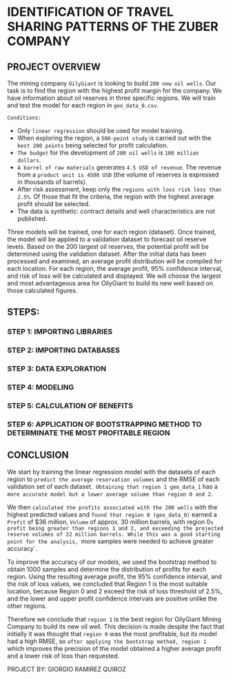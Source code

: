 # IDENTIFICATION OF TRAVEL SHARING PATTERNS OF THE ZUBER COMPANY

## PROJECT OVERVIEW

The mining company `OilyGiant` is looking to build `200 new oil wells`. Our task is to find the region with the highest profit margin for the company. We have information about oil reserves in three specific regions. We will train and test the model for each region in `geo_data_0.csv`.

`Conditions:`
- Only `linear regression` should be used for model training.
- When exploring the region, a `500-point study` is carried out with the `best 200 points` being selected for profit calculation.
- `The budget` for the development of `200 oil wells` is `100 million dollars`.
- `A barrel of raw materials` generates `4.5 USD of revenue`. The revenue from a `product unit is 4500 USD` (the volume of reserves is expressed in thousands of barrels).
- After risk assessment, keep only the `regions with loss risk less than 2.5%`. Of those that fit the criteria, the region with the highest average profit should be selected.
- The data is synthetic: contract details and well characteristics are not published.

Three models will be trained, one for each region (dataset). Once trained, the model will be applied to a validation dataset to forecast oil reserve levels. Based on the 200 largest oil reserves, the potential profit will be determined using the validation dataset. After the initial data has been processed and examined, an average profit distribution will be compiled for each location. For each region, the average profit, 95% confidence interval, and risk of loss will be calculated and displayed. We will choose the largest and most advantageous area for OilyGiant to build its new well based on those calculated figures.


## STEPS:

### STEP 1: IMPORTING LIBRARIES

### STEP 2: IMPORTING DATABASES

### STEP 3: DATA EXPLORATION

### STEP 4: MODELING

### STEP 5: CALCULATION OF BENEFITS

### STEP 6: APPLICATION OF BOOTSTRAPPING METHOD TO DETERMINATE THE MOST PROFITABLE REGION


## CONCLUSION

We start by training the linear regression model with the datasets of each region to `predict the average reservation volumes` and the RMSE of each validation set of each dataset.` Obtaining that region 1 geo_data_1` has a `more accurate model but a lower average volume than region 0 and 2`.

We then `calculated the profits associated with the 200 wells` with the highest predicted values ​​and `found that region 0 (geo_data_0)` earned a `Profit` of $36 million, `Volume` of approx. 30 million barrels, with region 0`s profit being greater than regions 1 and 2, and exceeding the projected reserve volumes of 22 million barrels. While this was a good starting point for the analysis, `more samples were needed to achieve greater accuracy`.

To improve the accuracy of our models, we used the bootstrap method to obtain 1000 samples and determine the distribution of profits for each region. Using the resulting average profit, the 95% confidence interval, and the risk of loss values, we concluded that Region 1 is the most suitable location, because Region 0 and 2 exceed the risk of loss threshold of 2.5%, and the lower and upper profit confidence intervals are positive unlike the other regions.

Therefore we conclude that `region 1` is the best region for OilyGiant Mining Company to build its new oil well. This decision is made despite the fact that initially it was thought that `region 0` was the most profitable, but its model had a high RMSE, so `after applying the bootstrap method, region 1` which improves the precision of the model obtained a higher average profit and a lower risk of loss than requested.

PROJECT BY: GIORGIO RAMIREZ QUIROZ
